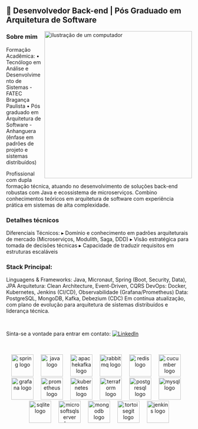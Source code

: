 ## 🦄 Desenvolvedor Back-end | Pós Graduado em Arquitetura de Software 
<img src="https://raw.githubusercontent.com/MicaelliMedeiros/micaellimedeiros/master/image/computer-illustration.png" alt="ilustração de um computador" min-width="400px" max-width="400px" width="400px" align="right">

### Sobre mim
<p align="left">
Formação Acadêmica:
• Tecnólogo em Análise e Desenvolvimento de Sistemas - FATEC Bragança Paulista
• Pós graduado em Arquitetura de Software - Anhanguera (ênfase em padrões de projeto e sistemas distribuídos)

Profissional com dupla formação técnica, atuando no desenvolvimento de soluções back-end robustas com Java e ecossistema de microserviços. Combino conhecimentos teóricos em arquitetura de software com experiência prática em sistemas de alta complexidade.

### Detalhes técnicos
Diferenciais Técnicos:
▸ Domínio e conhecimento em padrões arquiteturais de mercado (Microserviços, Modulith, Saga, DDD)
▸ Visão estratégica para tomada de decisões técnicas
▸ Capacidade de traduzir requisitos em estruturas escaláveis

### Stack Principal:
Linguagens & Frameworks: Java, Micronaut, Spring (Boot, Security, Data), JPA
Arquitetura: Clean Architecture, Event-Driven, CQRS
DevOps: Docker, Kubernetes, Jenkins (CI/CD), Observabilidade (Grafana/Prometheus)
Data: PostgreSQL, MongoDB, Kafka, Debezium (CDC)
Em contínua atualização, com plano de evolução para arquitetura de sistemas distribuídos e liderança técnica.

<br>
    <p align="left">
  Sinta-se a vontade para entrar em contato:  
  <a href="https://www.linkedin.com/in/enzo-rodrigues-166875199/" title="LinkedIn" target="_blank">
  <img src="https://img.shields.io/badge/LinkedIn-0077B5?style=for-the-badge&logo=linkedin&logoColor=white" alt="LinkedIn"/></a>
    </p>
<br>
<br>
<div align="center">
  <img src="https://cdn.simpleicons.org/spring/6DB33F" height="60" alt="spring logo"  />
  <img width="12" />
  <img src="https://cdn.jsdelivr.net/gh/devicons/devicon/icons/java/java-original.svg" height="60" alt="java logo"  />
  <img width="12" />
  <img src="https://cdn.jsdelivr.net/gh/devicons/devicon/icons/apachekafka/apachekafka-original.svg" height="60" alt="apachekafka logo"  />
  <img width="12" />
  <img src="https://cdn.simpleicons.org/rabbitmq/FF6600" height="60" alt="rabbitmq logo"  />
  <img width="12" />
  <img src="https://cdn.simpleicons.org/redis/DC382D" height="60" alt="redis logo"  />
  <img width="12" />
  <img src="https://cdn.simpleicons.org/cucumber/23D96C" height="60" alt="cucumber logo"  />
  <img width="12" />
  <img src="https://cdn.jsdelivr.net/gh/devicons/devicon/icons/grafana/grafana-original.svg" height="60" alt="grafana logo"  />
  <img width="12" />
  <img src="https://cdn.jsdelivr.net/gh/devicons/devicon/icons/prometheus/prometheus-original.svg" height="60" alt="prometheus logo"  />
  <img width="12" />
  <img src="https://cdn.jsdelivr.net/gh/devicons/devicon/icons/kubernetes/kubernetes-plain.svg" height="60" alt="kubernetes logo"  />
  <img width="12" />
  <img src="https://cdn.jsdelivr.net/gh/devicons/devicon/icons/terraform/terraform-original.svg" height="60" alt="terraform logo"  />
  <img width="12" />
  <img src="https://cdn.jsdelivr.net/gh/devicons/devicon/icons/postgresql/postgresql-original.svg" height="60" alt="postgresql logo"  />
  <img width="12" />
  <img src="https://cdn.jsdelivr.net/gh/devicons/devicon/icons/mysql/mysql-original.svg" height="60" alt="mysql logo"  />
  <img width="12" />
  <img src="https://cdn.simpleicons.org/sqlite/003B57" height="60" alt="sqlite logo"  />
  <img width="12" />
  <img src="https://cdn.jsdelivr.net/gh/devicons/devicon/icons/microsoftsqlserver/microsoftsqlserver-plain.svg" height="60" alt="microsoftsqlserver logo"  />
  <img width="12" />
  <img src="https://cdn.simpleicons.org/mongodb/47A248" height="60" alt="mongodb logo"  />
  <img width="12" />
  <img src="https://cdn.jsdelivr.net/gh/devicons/devicon/icons/tortoisegit/tortoisegit-original.svg" height="60" alt="tortoisegit logo"  />
  <img width="12" />
  <img src="https://cdn.simpleicons.org/jenkins/D24939" height="60" alt="jenkins logo"  />
</div>
<br>
